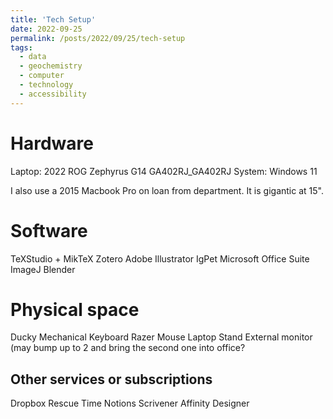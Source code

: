```yaml
---
title: 'Tech Setup'
date: 2022-09-25
permalink: /posts/2022/09/25/tech-setup
tags:
  - data
  - geochemistry
  - computer
  - technology
  - accessibility
---
```


# Hardware

Laptop: 2022 ROG Zephyrus G14 GA402RJ_GA402RJ
System: Windows 11

I also use a 2015 Macbook Pro on loan from department. It is gigantic at 15".

# Software

TeXStudio + MikTeX
Zotero
Adobe Illustrator
IgPet
Microsoft Office Suite
ImageJ
Blender

# Physical space

Ducky Mechanical Keyboard
Razer Mouse
Laptop Stand
External monitor (may bump up to 2 and bring the second one into office?

## Other services or subscriptions

Dropbox
Rescue Time
Notions
Scrivener
Affinity Designer
